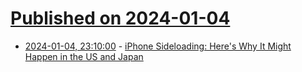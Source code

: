 # [Published on 2024-01-04](index.md)

* [2024-01-04, 23:10:00](https://soylentnews.org/article.pl?sid=24/01/04/0222226&from=rss) - [iPhone Sideloading: Here's Why It Might Happen in the US and Japan](https://soylentnews.org/article.pl?sid=24/01/04/0222226&from=rss)
